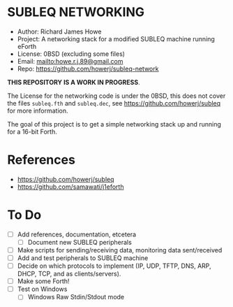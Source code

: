 # SUBLEQ NETWORKING

* Author: Richard James Howe
* Project: A networking stack for a modified SUBLEQ machine running eForth
* License: 0BSD (excluding some files)
* Email: <mailto:howe.r.j.89@gmail.com>
* Repo: <https://github.com/howerj/subleq-network>

**THIS REPOSITORY IS A WORK IN PROGRESS**.

The License for the networking code is under the 0BSD, this does not cover
the files `subleq.fth` and `subleq.dec`, see <https://github.com/howerj/subleq>
for more information.

The goal of this project is to get a simple networking stack up and running for a
16-bit Forth.

# References

* <https://github.com/howerj/subleq>
* <https://github.com/samawati/j1eforth>

# To Do

* [ ] Add references, documentation, etcetera
  * [ ] Document new SUBLEQ peripherals
* [ ] Make scripts for sending/receiving data, monitoring data sent/received
* [ ] Add and test peripherals to SUBLEQ machine
* [ ] Decide on which protocols to implement (IP, UDP, TFTP, DNS, ARP, DHCP,
  TCP, and as clients/servers).
* [ ] Make some Forth!
* [ ] Test on Windows
  * [ ] Windows Raw Stdin/Stdout mode
